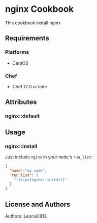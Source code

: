 # nginx Cookbook

This cookbook install nginx

## Requirements

### Platforms

- CentOS

### Chef

- Chef 12.0 or later

## Attributes

### nginx::default

## Usage

### nginx::install

Just include `nginx` in your node's `run_list`:

```json
{
  "name":"my_node",
  "run_list": [
    "recipe[nginx::install]"
  ]
}
```

## License and Authors

Authors: Leonis0813

